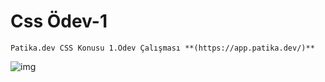 # **Css Ödev-1**
```
Patika.dev CSS Konusu 1.Ödev Çalışması **(https://app.patika.dev/)**

```
![img](https://i.hizliresim.com/7fzoj27.png)